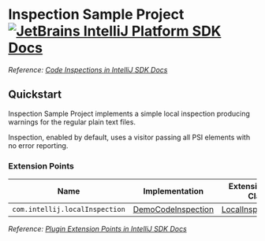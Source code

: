 # Inspection Sample Project [![JetBrains IntelliJ Platform SDK Docs](https://jb.gg/badges/docs.svg)][docs]
*Reference: [Code Inspections in IntelliJ SDK Docs][docs:code_inspections]*

## Quickstart

Inspection Sample Project implements a simple local inspection producing warnings for the regular plain text files.

Inspection, enabled by default, uses a visitor passing all PSI elements with no error reporting.

### Extension Points

| Name                           | Implementation                                | Extension Point Class                          |
| ------------------------------ | --------------------------------------------- | ---------------------------------------------- |
| `com.intellij.localInspection` | [DemoCodeInspection][file:DemoCodeInspection] | [LocalInspectionTool][sdk:LocalInspectionTool] |

*Reference: [Plugin Extension Points in IntelliJ SDK Docs][docs:ep]*


[docs]: https://www.jetbrains.org/intellij/sdk/docs
[docs:code_inspections]: https://jetbrains.org/intellij/sdk/docs/tutorials/code_inspections.html
[docs:ep]: https://www.jetbrains.org/intellij/sdk/docs/basics/plugin_structure/plugin_extensions.html

[file:DemoCodeInspection]: ./src/main/java/org/intellij/sdk/inspection/DemoCodeInspection.java

[sdk:LocalInspectionTool]: upsource:///platform/analysis-api/src/com/intellij/codeInspection/LocalInspectionTool.java
